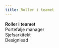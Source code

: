 ```yaml
---
title: Roller i teamet
---
```


**Roller i teamet**  
Portefølje manager  
Sjefsarkitekt  
Designlead
